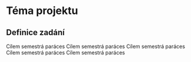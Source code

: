 # Téma projektu

## Definice zadání

Cílem semestrá paráces 
Cílem semestrá paráces 
Cílem semestrá paráces 
Cílem semestrá paráces 
Cílem semestrá paráces 
